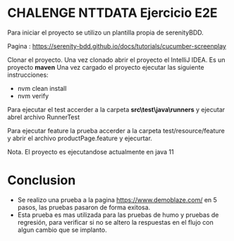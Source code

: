 # CHALENGE NTTDATA Ejercicio E2E
Para iniciar el proyecto se utilizo un plantilla propia de serenityBDD.

Pagina : https://serenity-bdd.github.io/docs/tutorials/cucumber-screenplay

Clonar el proyecto.
Una vez clonado abrir el proyecto el IntelliJ IDEA.
Es un proyecto **maven**
Una vez cargado el proyecto ejecutar las siguiente instrucciones:
* nvm clean install
* nvm verify

Para ejecutar el test accerder a la carpeta **src\test\java\runners** y ejecutar
abrel archivo RunnerTest

Para ejecutar feature la prueba accerder a la carpeta test/resource/feature y 
abrir el archivo productPage.feature y ejecurtar.

Nota. El proyecto es ejecutandose actualmente en java 11 

# Conclusion

* Se realizo una prueba a la pagina https://www.demoblaze.com/ en 5 pasos, las pruebas pasaron de forma exitosa.
* Esta prueba es mas utilizada para las pruebas de humo y pruebas de regresión, para verificar si no se altero la respuestas en el flujo 
con algun cambio que se implanto.
